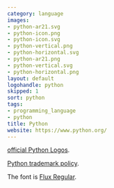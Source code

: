 ```yaml
---
category: language
images:
- python-ar21.svg
- python-icon.png
- python-icon.svg
- python-vertical.png
- python-horizontal.svg
- python-ar21.png
- python-vertical.svg
- python-horizontal.png
layout: default
logohandle: python
skipped: 1
sort: python
tags:
- programming_language
- python
title: Python
website: https://www.python.org/
---
```


[official Python Logos](http://www.python.org/community/logos/).

[Python trademark policy](http://www.python.org/psf/trademarks/).

The font is [Flux Regular](http://www.myfonts.com/fonts/t26/flux/regular/?refby=vectorlogozone).
